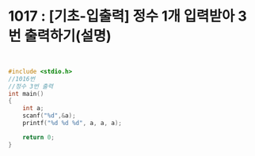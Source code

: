 # 1017 : [기초-입출력] 정수 1개 입력받아 3번 출력하기(설명)

``` c


#include <stdio.h>
//1016번
//정수 3번 출력
int main()
{  
    int a;
    scanf("%d",&a);
    printf("%d %d %d", a, a, a);

    return 0;
}
```
